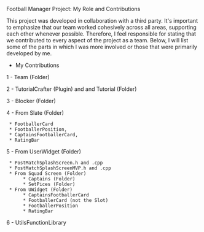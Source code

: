 Football Manager Project: My Role and Contributions

This project was developed in collaboration with a third party. It's important to emphasize that our team worked cohesively across all areas, supporting each other whenever possible. Therefore, I feel responsible for stating that we contributed to every aspect of the project as a team. Below, I will list some of the parts in which I was more involved or those that were primarily developed by me.

- My Contributions
     
1 - Team (Folder)

2 - TutorialCrafter (Plugin) and and Tutorial (Folder)

3 - Blocker (Folder)

4 - From Slate (Folder)

     * FootballerCard
     * FootballerPosition,
     * CaptainsFootballerCard,
     * RatingBar
     
5 - From UserWidget (Folder)

     * PostMatchSplashScreen.h and .cpp
     * PostMatchSplashScreenMVP.h and .cpp
     * From Squad Screen (Folder)
          * Captains (Folder)
          * SetPices (Folder)
     * From UWidget (Folder)
          * CaptainsFootballerCard
          * FootballerCard (not the Slot)
          * FootballerPosition
          * RatingBar
          
 6 - UtilsFunctionLibrary
     

